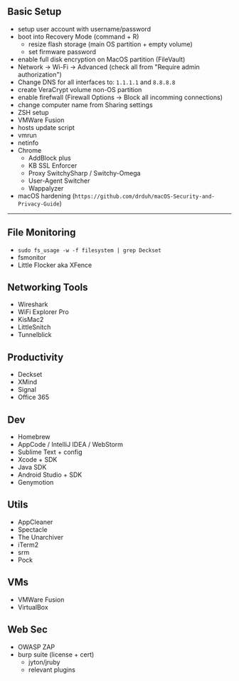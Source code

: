 ## Basic Setup

- setup user account with username/password 
- boot into Recovery Mode (command + R) 
  * resize flash storage (main OS partition + empty volume)
  * set firmware password
- enable full disk encryption on MacOS partition (FileVault)
- Network -> Wi-Fi -> Advanced (check all from "Require admin authorization")
- Change DNS for all interfaces to: `1.1.1.1` and `8.8.8.8`
- create VeraCrypt volume non-OS partition
- enable firefwall (Firewall Options -> Block all incomming connections)
- change computer name from Sharing settings
- ZSH setup
- VMWare Fusion
- hosts update script
- vmrun
- netinfo
- Chrome
  * AddBlock plus
  * KB SSL Enforcer
  * Proxy SwitchySharp  / Switchy-Omega
  * User-Agent Switcher
  * Wappalyzer
- macOS hardening (`https://github.com/drduh/macOS-Security-and-Privacy-Guide`)

----

## File Monitoring
- `sudo fs_usage -w -f filesystem | grep Deckset`
- fsmonitor
- Little Flocker aka XFence

## Networking Tools
- Wireshark 
- WiFi Explorer Pro 
- KisMac2 
- LittleSnitch
- Tunnelblick

## Productivity
- Deckset
- XMind
- Signal
- Office 365

## Dev
- Homebrew
- AppCode / IntelliJ IDEA / WebStorm
- Sublime Text + config
- Xcode + SDK 
- Java SDK
- Android Studio + SDK 
- Genymotion

## Utils 
- AppCleaner
- Spectacle 
- The Unarchiver 
- iTerm2 
- srm
- Pock

## VMs
- VMWare Fusion
- VirtualBox

## Web Sec
- OWASP ZAP
- burp suite (license + cert)
  * jyton/jruby
  * relevant plugins
